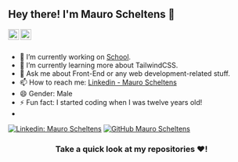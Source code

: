 ## Hey there! I'm Mauro Scheltens 👋

<a href="https://www.linkedin.com/in/mauro-scheltens-39a29721a/">
  <img align="left" alt="Mauro's Linkdein" width="22px" src="https://cdn.jsdelivr.net/npm/simple-icons@v3/icons/linkedin.svg" />
</a>
<a href="https://github.com/mauro0294">
  <img align="left" alt="Mauro's Github" width="22px" src="https://cdn.jsdelivr.net/npm/simple-icons@v3/icons/github.svg" />
</a>

<br/>
<br/>


- 🔭 I’m currently working on [School](https://www.bit-academy.nl).
- 🌱 I’m currently learning more about TailwindCSS.
- 💬 Ask me about Front-End or any web development-related stuff.
- 📫 How to reach me: [Linkedin - Mauro Scheltens](https://www.linkedin.com/in/mauro-scheltens-39a29721a/)
- 😄 Gender: Male
- ⚡ Fun fact: I started coding when I was twelve years old!
- 
[![Linkedin: Mauro Scheltens](https://img.shields.io/badge/-Mauro-blue?style=flat-square&logo=Linkedin&logoColor=white&link=https://www.linkedin.com/in/mauro-scheltens-39a29721a/)](https://www.linkedin.com/in/mauro-scheltens-39a29721a/)
[![GitHub Mauro Scheltens](https://img.shields.io/github/followers/mauro0294?label=follow&style=social)](https://github.com/mauro0294)

<div align="center">

### Take a quick look at my repositories ❤️!

</div>
